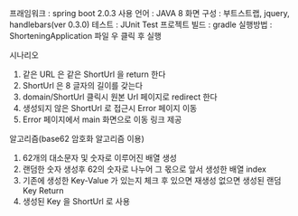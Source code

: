프래임워크 : spring boot 2.0.3
사용 언어 : JAVA 8
화면 구성 : 부트스트랩, jquery, handlebars(ver 0.3.0)
테스트 : JUnit Test
프로젝트 빌드 : gradle
실행방법 : ShorteningApplication 파일 우 클릭 후 실행


시나리오
1. 같은 URL 은 같은 ShortUrl 을 return 한다
2. ShortUrl 은 8 글자의 길이를 갖는다
3. domain/ShortUrl 클릭시 원본 Url 페이지로 redirect 한다
4. 생성되지 않은 ShortUrl 로 접근시 Error 페이지 이동
5. Error 페이지에서 main 화면으로 이동 링크 제공


알고리즘(base62 암호화 알고리즘 이용)
1. 62개의 대소문자 및 숫자로 이루어진 배열 생성
2. 랜덤한 숫자 생성후 62의 숫자로 나누어 그 몫으로 앞서 생성한 배열 index 
3. 기존에 생성한 Key-Value 가 있는지 체크 후 있으면 재생성 없으면 생성된 랜덤 Key Return
4. 생성된 Key 을 ShortUrl 로 사용 